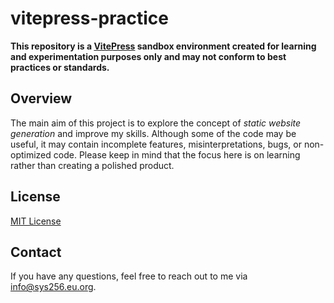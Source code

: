 # vitepress-practice

**This repository is a [VitePress](https://vitepress.dev) sandbox environment created for learning and experimentation purposes only and may not conform to best practices or standards.**

## Overview

The main aim of this project is to explore the concept of _static website generation_ and improve my skills. Although some of the code may be useful, it may contain incomplete features, misinterpretations, bugs, or non-optimized code. Please keep in mind that the focus here is on learning rather than creating a polished product.

## License

[MIT License](LICENSE)

## Contact

If you have any questions, feel free to reach out to me via [info@sys256.eu.org](mailto:info@sys256.eu.org).
